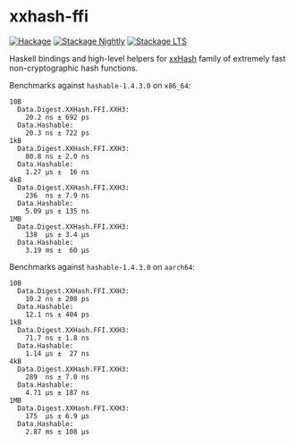 xxhash-ffi
==========

[![Hackage](https://img.shields.io/hackage/v/xxhash-ffi.svg?maxAge=2592000)](https://hackage.haskell.org/package/xxhash-ffi)
[![Stackage Nightly](http://stackage.org/package/xxhash-ffi/badge/nightly)](http://stackage.org/nightly/package/xxhash-ffi)
[![Stackage LTS](http://stackage.org/package/xxhash-ffi/badge/lts)](http://stackage.org/lts/package/xxhash-ffi)

Haskell bindings and high-level helpers for [xxHash](https://xxhash.com) family
of extremely fast non-cryptographic hash functions.

Benchmarks against `hashable-1.4.3.0` on `x86_64`:

```
10B
  Data.Digest.XXHash.FFI.XXH3:
    20.2 ns ± 692 ps
  Data.Hashable:
    20.3 ns ± 722 ps
1kB
  Data.Digest.XXHash.FFI.XXH3:
    80.8 ns ± 2.0 ns
  Data.Hashable:
    1.27 μs ±  16 ns
4kB
  Data.Digest.XXHash.FFI.XXH3:
    236  ns ± 7.9 ns
  Data.Hashable:
    5.09 μs ± 135 ns
1MB
  Data.Digest.XXHash.FFI.XXH3:
    138  μs ± 3.4 μs
  Data.Hashable:
    3.19 ms ±  60 μs
```

Benchmarks against `hashable-1.4.3.0` on `aarch64`:

```
10B
  Data.Digest.XXHash.FFI.XXH3:
    10.2 ns ± 208 ps
  Data.Hashable:
    12.1 ns ± 404 ps
1kB
  Data.Digest.XXHash.FFI.XXH3:
    71.7 ns ± 1.8 ns
  Data.Hashable:
    1.14 μs ±  27 ns
4kB
  Data.Digest.XXHash.FFI.XXH3:
    289  ns ± 7.0 ns
  Data.Hashable:
    4.71 μs ± 187 ns
1MB
  Data.Digest.XXHash.FFI.XXH3:
    175  μs ± 6.9 μs
  Data.Hashable:
    2.87 ms ± 108 μs
```
